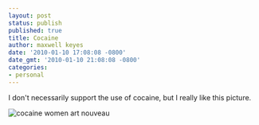 ```yaml
---
layout: post
status: publish
published: true
title: Cocaine
author: maxwell keyes
date: '2010-01-10 17:08:08 -0800'
date_gmt: '2010-01-10 21:08:08 -0800'
categories:
- personal
---
```


I don't necessarily support the use of cocaine, but I really like this picture.

![cocaine women art nouveau](http://assets.redconfetti.com/images/posts/cocaine-women-art-nouveau.jpg "art nouveau")
